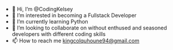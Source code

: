 - 👋 Hi, I’m @CodingKelsey
- 👀 I’m interested in becoming a Fullstack Developer
- 🌱 I’m currently learning Python
- 💞️ I’m looking to collaborate on without enthused and seasoned developers with different coding skills
- 📫 How to reach me kingcolquhoune94@gmail.com

<!---
CodingKelsey/CodingKelsey is a ✨ special ✨ repository because its `README.md` (this file) appears on your GitHub profile.
You can click the Preview link to take a look at your changes.
--->
